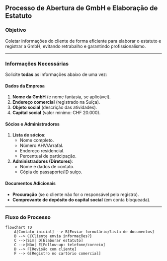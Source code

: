 ## Processo de Abertura de GmbH e Elaboração de Estatuto  

### Objetivo  
Coletar informações do cliente de forma eficiente para elaborar o estatuto e registrar a GmbH, evitando retrabalho e garantindo profissionalismo.  

---

### Informações Necessárias  
Solicite **todas** as informações abaixo de uma vez:  

#### Dados da Empresa  
1. **Nome da GmbH** (e nome fantasia, se aplicável).  
2. **Endereço comercial** (registrado na Suíça).  
3. **Objeto social** (descrição das atividades).  
4. **Capital social** (valor mínimo: CHF 20.000).  

#### Sócios e Administradores  
1. **Lista de sócios**:  
   - Nome completo.  
   - Número AHV/Arrafal.  
   - Endereço residencial.  
   - Percentual de participação.  
2. **Administradores (Diretores)**:  
   - Nome e dados de contato.  
   - Cópia do passaporte/ID suíço.  

#### Documentos Adicionais  
- **Procuração** (se o cliente não for o responsável pelo registro).  
- **Comprovante de depósito do capital social** (em conta bloqueada).  

---

### Fluxo do Processo  
```mermaid
flowchart TD
    A[Contato inicial] --> B[Enviar formulário/lista de documentos]
    B --> C{Cliente envia informações?}
    C -->|Sim| D[Elaborar estatuto]
    C -->|Não| E[Follow-up: telefone/correio]
    D --> F[Revisão com cliente]
    F --> G[Registro no cartório comercial]
